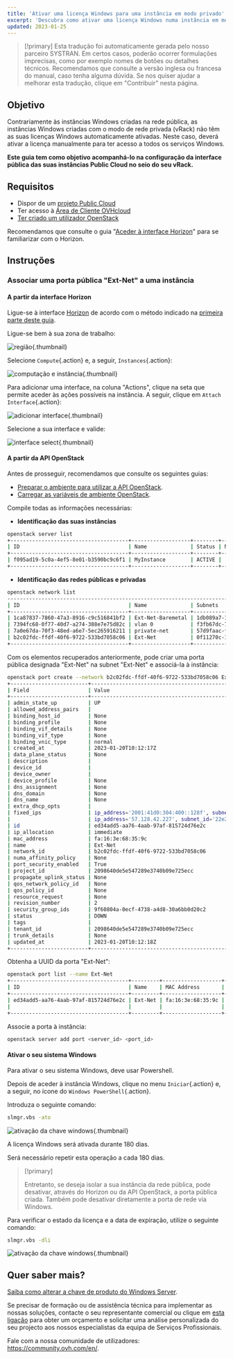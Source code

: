 ```yaml
---
title: 'Ativar uma licença Windows para uma instância em modo privado'
excerpt: 'Descubra como ativar uma licença Windows numa instância em modo privado'
updated: 2023-01-25
---
```


> [!primary]
> Esta tradução foi automaticamente gerada pelo nosso parceiro SYSTRAN. Em certos casos, poderão ocorrer formulações imprecisas, como por exemplo nomes de botões ou detalhes técnicos. Recomendamos que consulte a versão inglesa ou francesa do manual, caso tenha alguma dúvida. Se nos quiser ajudar a melhorar esta tradução, clique em "Contribuir" nesta página.
>

## Objetivo

Contrariamente às instâncias Windows criadas na rede pública, as instâncias Windows criadas com o modo de rede privada (vRack) não têm as suas licenças Windows automaticamente ativadas.
Neste caso, deverá ativar a licença manualmente para ter acesso a todos os serviços Windows.

**Este guia tem como objetivo acompanhá-lo na configuração da interface pública das suas instâncias Public Cloud no seio do seu vRack.**

## Requisitos

- Dispor de um [projeto Public Cloud](/pages/public_cloud/compute/create_a_public_cloud_project)
- Ter acesso à [Área de Cliente OVHcloud](https://www.ovh.com/auth/?action=gotomanager&from=https://www.ovh.pt/&ovhSubsidiary=pt)
- [Ter criado um utilizador OpenStack](/pages/public_cloud/compute/create_and_delete_a_user)

Recomendamos que consulte o guia "[Aceder à interface Horizon](/pages/public_cloud/compute/introducing_horizon)" para se familiarizar com o Horizon.

## Instruções

### Associar uma porta pública "Ext-Net" a uma instância

#### A partir da interface Horizon

Ligue-se à interface [Horizon](https://horizon.cloud.ovh.net/auth/login/) de acordo com o método indicado na [primeira parte deste guia](/pages/public_cloud/public_cloud_network_services/getting-started-07-creating-vrack#interface-horizon).

Ligue-se bem à sua zona de trabalho:

![região](images/horizon1.png){.thumbnail}

Selecione `Compute`{.action} e, a seguir, `Instances`{.action}:

![computação e instância](images/horizon2.png){.thumbnail}

Para adicionar uma interface, na coluna "Actions", clique na seta que permite aceder às ações possíveis na instância. A seguir, clique em `Attach Interface`{.action}:

![adicionar interface](images/horizon3.png){.thumbnail}

Selecione a sua interface e valide:

![interface select](images/attachinterfacehorizon.png){.thumbnail}

#### A partir da API OpenStack

Antes de prosseguir, recomendamos que consulte os seguintes guias:

- [Preparar o ambiente para utilizar a API OpenStack](/pages/public_cloud/compute/prepare_the_environment_for_using_the_openstack_api).
- [Carregar as variáveis de ambiente OpenStack](/pages/public_cloud/compute/loading_openstack_environment_variables).

Compile todas as informações necessárias:

- **Identificação das suas instâncias**

```bash
openstack server list
+--------------------------------------+-------------------+--------+---------------------------------------------------------------------+----------------------------------------+----------+
| ID                                   | Name              | Status | Networks                                                            | Image                                  | Flavor   |
+--------------------------------------+-------------------+--------+---------------------------------------------------------------------+----------------------------------------+----------+
| f095ad19-5c0a-4ef5-8e01-b3590bc9c6f1 | MyInstance        | ACTIVE |                                                                     | Windows Server 2016 Standard (Desktop) | win-b2-7 |
+--------------------------------------+-------------------+--------+---------------------------------------------------------------------+----------------------------------------+----------+
```

- **Identificação das redes públicas e privadas**

```bash
openstack network list
-----------------------------------------------------------------------------------------+
| ID                                   | Name              | Subnets                                                                                                                                                                                                                                                                  |
+--------------------------------------+-------------------+--------------------------------------------------------------------------------------------------------------------------------------------------------------------------------------------------------------------------------------------------------------------------+
| 1ca87837-7860-47a3-8916-c9c516841bf2 | Ext-Net-Baremetal | 1db089a7-1bd9-449f-8e3b-4ea61e666320, 4a614403-b8aa-4291-bd59-0cb2c81c4deb                                                                                                                                                                                               |
| 7394fc68-0f77-40d7-a274-388e7e75d82c | vlan 0            | f3fb67dc-7419-49da-b26c-7f64c480eb63                                                                                                                                                                                                                                     |
| 7a0e67da-70f3-48ed-a6e7-5ec265916211 | private-net       | 57d9faac-f01c-43a2-8866-d9b1dd02cb9e, 5cb270a9-3795-4286-96fe-f3bfa3a328e5                                                                                                                                                                                               |
| b2c02fdc-ffdf-40f6-9722-533bd7058c06 | Ext-Net           | 0f11270c-1113-4d4f-98de-eba83445d962, 1a6c6b72-88e9-4e94-ac8b-61e6dbc4792c, 22e2d853-1b86-48f3-8596-9d12c7693dc7, 4aa6cac1-d5cd-4e25-b14b-7573aeabcab1, 7d6352a6-dbed-4628-a029-fcc3986ae7d6, 9f989c4b-c441-4678-b395-e082c300356e, b072b17b-ef1d-4881-98c7-e0d6a1c3dcea|
+--------------------------------------+-------------------+--------------------------------------------------------------------------------------------------------------------------------------------------------------------------------------------------------------------------------------------------------------------------+
```

Com os elementos recuperados anteriormente, pode criar uma porta pública designada "Ext-Net" na subnet "Ext-Net" e associá-la à instância:

```bash
openstack port create --network b2c02fdc-ffdf-40f6-9722-533bd7058c06 Ext-Net
+-------------------------+----------------------------------------------------------------------------------------+
| Field                   | Value                                                                                  |
+-------------------------+----------------------------------------------------------------------------------------+
| admin_state_up          | UP                                                                                     |
| allowed_address_pairs   |                                                                                        |
| binding_host_id         | None                                                                                   |
| binding_profile         | None                                                                                   |
| binding_vif_details     | None                                                                                   |
| binding_vif_type        | None                                                                                   |
| binding_vnic_type       | normal                                                                                 |
| created_at              | 2023-01-20T10:12:17Z                                                                   |
| data_plane_status       | None                                                                                   |
| description             |                                                                                        |
| device_id               |                                                                                        |
| device_owner            |                                                                                        |
| device_profile          | None                                                                                   |
| dns_assignment          | None                                                                                   |
| dns_domain              | None                                                                                   |
| dns_name                | None                                                                                   |
| extra_dhcp_opts         |                                                                                        |
| fixed_ips               | ip_address='2001:41d0:304:400::128f', subnet_id='4aa6cac1-d5cd-4e25-b14b-7573aeabcab1' |
|                         | ip_address='57.128.42.227', subnet_id='22e2d853-1b86-48f3-8596-9d12c7693dc7'           |
| id                      | ed34add5-aa76-4aab-97af-815724d76e2c                                                   |
| ip_allocation           | immediate                                                                              |
| mac_address             | fa:16:3e:68:35:9c                                                                      |
| name                    | Ext-Net                                                                                |
| network_id              | b2c02fdc-ffdf-40f6-9722-533bd7058c06                                                   |
| numa_affinity_policy    | None                                                                                   |
| port_security_enabled   | True                                                                                   |
| project_id              | 2098640de5e547289e3740b09e725ecc                                                       |
| propagate_uplink_status | None                                                                                   |
| qos_network_policy_id   | None                                                                                   |
| qos_policy_id           | None                                                                                   |
| resource_request        | None                                                                                   |
| revision_number         | 2                                                                                      |
| security_group_ids      | 9f60804a-0ecf-4738-a4d8-30a6bb0d20c2                                                   |
| status                  | DOWN                                                                                   |
| tags                    |                                                                                        |
| tenant_id               | 2098640de5e547289e3740b09e725ecc                                                       |
| trunk_details           | None                                                                                   |
| updated_at              | 2023-01-20T10:12:18Z                                                                   |
+-------------------------+----------------------------------------------------------------------------------------+
```

Obtenha a UUID da porta "Ext-Net":

```bash
openstack port list --name Ext-Net
+--------------------------------------+---------+-------------------+---------------------------------------------------------------------------------------+--------+
| ID                                   | Name    | MAC Address       | Fixed IP Addresses                                                                    | Status |
+--------------------------------------+---------+-------------------+---------------------------------------------------------------------------------------+--------+
| ed34add5-aa76-4aab-97af-815724d76e2c | Ext-Net | fa:16:3e:68:35:9c | ip_address='2001:41d0:304:400::128f', subnet_id='4aa6cac1-d5cd-4e25-b14b-7573aeabcab1'| DOWN   |
|                                      |         |                   | ip_address='57.128.42.227', subnet_id='22e2d853-1b86-48f3-8596-9d12c7693dc7'          |        |
+--------------------------------------+---------+-------------------+---------------------------------------------------------------------------------------+--------+
```

Associe a porta à instância:

```bash
openstack server add port <server_id> <port_id>
```

#### Ativar o seu sistema Windows

Para ativar o seu sistema Windows, deve usar Powershell.

Depois de aceder à instância Windows, clique no menu `Iniciar`{.action} e, a seguir, no ícone do `Windows PowerShell`{.action}.

Introduza o seguinte comando:

```bash
slmgr.vbs -ato
```

![ativação da chave windows](images/windowsactivation1.png){.thumbnail}

A licença Windows será ativada durante 180 dias.

Será necessário repetir esta operação a cada 180 dias.

> [!primary]
>
> Entretanto, se deseja isolar a sua instância da rede pública, pode desativar, através do Horizon ou da API OpenStack, a porta pública criada.
> Também pode desativar diretamente a porta de rede via Windows.
>

Para verificar o estado da licença e a data de expiração, utilize o seguinte comando:

```bash
slmgr.vbs -dli
```

![ativação da chave windows](images/windowsactivation2.png){.thumbnail}

## Quer saber mais?

[Saiba como alterar a chave de produto do Windows Server](/pages/bare_metal_cloud/dedicated_servers/windows_key).

Se precisar de formação ou de assistência técnica para implementar as nossas soluções, contacte o seu representante comercial ou clique em [esta ligação](https://www.ovhcloud.com/pt/professional-services/) para obter um orçamento e solicitar uma análise personalizada do seu projecto aos nossos especialistas da equipa de Serviços Profissionais.

Fale com a nossa comunidade de utilizadores: <https://community.ovh.com/en/>.